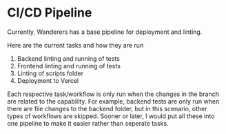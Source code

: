 # CI/CD Pipeline

Currently, Wanderers has a base pipeline for deployment and linting.

Here are the current tasks and how they are run
1. Backend linting and running of tests
2. Frontend linting and running of tests
3. Linting of scripts folder
4. Deployment to Vercel

Each respective task/workflow is only run when the changes in the branch are related to the capability. For example, backend tests are only run when there are file changes to the backend folder, but in this scenario, other types of workflows are skipped. Sooner or later, I would put all these into one pipeline to make it easier rather than seperate tasks.

